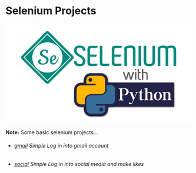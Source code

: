 Selenium Projects
=================

![](image.png)

**Note:**
Some basic selenium projects...

+ ###### [gmail]() Simple Log in into gmail account
+ ###### [social]() Simple Log in into social media and make likes  
